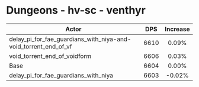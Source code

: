 # Dungeons - hv-sc - venthyr
| Actor | DPS | Increase |
|---|:---:|:---:|
|delay_pi_for_fae_guardians_with_niya-and-void_torrent_end_of_vf|6610|0.09%|
|void_torrent_end_of_voidform|6606|0.03%|
|Base|6604|0.00%|
|delay_pi_for_fae_guardians_with_niya|6603|-0.02%|
